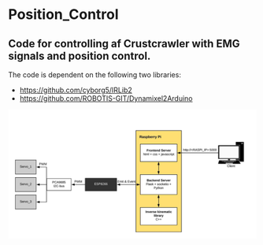 # Position_Control
## Code for controlling af Crustcrawler with EMG signals and position control.

The code is dependent on the following two libraries:
* https://github.com/cyborg5/IRLib2 
* https://github.com/ROBOTIS-GIT/Dynamixel2Arduino

![Image Software Architecture](https://github.com/kajmoerk/DeltaRobotServer/blob/master/Images/Software_Architecture.jpeg)


